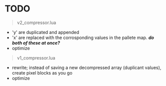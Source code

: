 
# TODO

> v2_compressor.lua
- 'y' are duplicated and appended
- 'x' are replaced with the corrosponding values in the pallete map.
	***do both of these at once?***
- optimize

> v1_compressor.lua
- rewrite; instead of saving a new decompressed array (duplicant values), create pixel blocks as you go
- optimize
